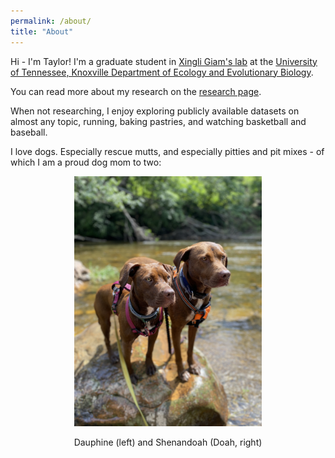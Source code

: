 ```yaml
---
permalink: /about/
title: "About"
---
```


Hi - I'm Taylor! I'm a graduate student in [Xingli Giam's lab](https://giamlab.com) at the [University of Tennessee, Knoxville Department of Ecology and Evolutionary Biology](https://eeb.utk.edu).

You can read more about my research on the [research page](https://woodstaylor.github.io/research).

When not researching, I enjoy exploring publicly available datasets on almost any topic, running, baking pastries, and watching basketball and baseball.

I love dogs. Especially rescue mutts, and especially pitties and pit mixes - of which I am a proud dog mom to two:

<p align="center">
  <img src="/assets/images/dogs.jpg" alt="doggos" width="300"/>
</p>
<p align="center">
  Dauphine (left) and Shenandoah (Doah, right)
</p>
